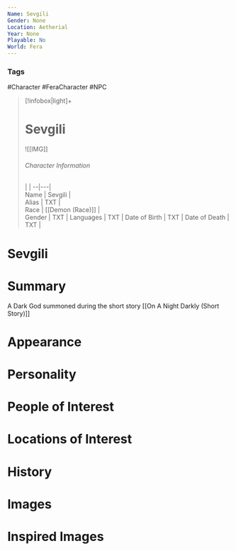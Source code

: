 ```yaml
---
Name: Sevgili
Gender: None
Location: Aetherial
Year: None
Playable: No
World: Fera
---
```


### Tags
#Character #FeraCharacter #NPC 

> [!infobox|light]+  
> # Sevgili  
> ![[IMG]]  
> ###### Character Information
>  |   |
> --|---|  
> Name | Sevgili |  
> Alias | TXT |  
> Race | [[Demon (Race)]] |  
> Gender | TXT |
> Languages | TXT |
> Date of Birth | TXT |
> Date of Death | TXT |

# Sevgili

# Summary
A Dark God summoned during the short story [[On A Night Darkly (Short Story)]]
# Appearance

# Personality

# People of Interest

# Locations of Interest

# History

# Images

# Inspired Images
